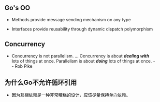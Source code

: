 ## Go's OO

- Methods provide message sending mechanism on any type

- Interfaces provide reusability through dynamic dispatch polymorphism

## Concurrency
- Concurrency is not parallelism. ... Concurrency is about ***dealing with*** lots of things at once. Parallelism is about ***doing*** lots of things at once. -- Rob Pike

## 为什么Go不允许循环引用
- 因为互相依赖是一种非常糟糕的设计，应该尽量保持单向依赖。
